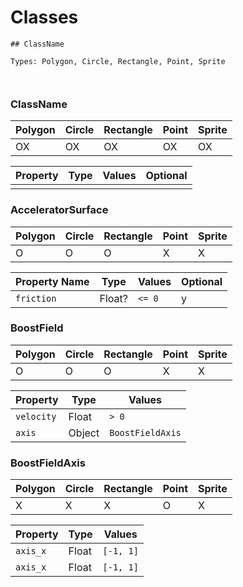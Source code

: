 # Classes

```
## ClassName

Types: Polygon, Circle, Rectangle, Point, Sprite



```

### ClassName

| Polygon | Circle | Rectangle | Point | Sprite |
|--------|-------|----------|------|-------|
| OX     | OX    | OX       | OX   | OX    |

| Property | Type | Values | Optional |
|--------|------|-----|-----------|
|        |      |     | |



### AcceleratorSurface

| Polygon | Circle | Rectangle | Point | Sprite |
|-------|------|---------|-----|------|
| O     | O    | O       | X   | X    |

| Property Name | Type   | Values | Optional |
|---------------|--------|--------|----------
| `friction`      | Float? | `<= 0`   | y

### BoostField

| Polygon | Circle | Rectangle | Point | Sprite |
|-------|------|---------|-----|------|
| O     | O    | O       | X   | X    |

| Property  | Type  | Values |
|-----------|-------|------|
| `velocity` | Float | `> 0`  |
| `axis` | Object | `BoostFieldAxis`   |

### BoostFieldAxis

| Polygon | Circle | Rectangle | Point | Sprite |
|-------|------|---------|-------|------|
| X     | X    | X       | O     | X    |

| Property | Type  | Values   |
|----------|-------|----------|
| `axis_x` | Float | `[-1, 1]` |
| `axis_x` | Float | `[-1, 1]` |




